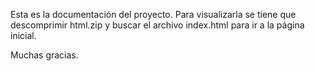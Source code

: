 Esta es la documentación del proyecto. Para visualizarla se tiene que descomprimir html.zip y buscar el archivo index.html para ir a la página inicial.

Muchas gracias.
